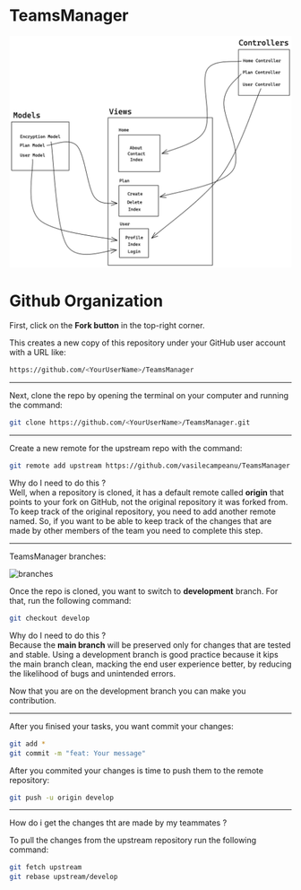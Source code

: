 # TeamsManager
![Relations](docs/relations.png)

# Github Organization
First, click on the **Fork button** in the top-right corner. 

This creates a new copy of this repository under your GitHub user account with a URL like:
```bash
https://github.com/<YourUserName>/TeamsManager
```

---

Next, clone the repo by opening the terminal on your computer and running the command:

```bash
git clone https://github.com/<YourUserName>/TeamsManager.git
```

---

Create a new remote for the upstream repo with the command:
```bash
git remote add upstream https://github.com/vasilecampeanu/TeamsManager
```
Why do I need to do this ?
</br>
Well, when a repository is cloned, it has a default remote called **origin** that points to your fork on GitHub, not the original repository it was forked from. To keep track of the original repository, you need to add another remote named. So, if you want to be able to keep track of the changes that are made by other members of the team you need to complete this step.

---

TeamsManager branches:

![branches](docs/branches.png)

Once the repo is cloned, you want to switch to **development** branch. For that, run the following command:

```bash
git checkout develop
```

Why do I need to do this ?
<br>
Because the **main branch** will be preserved only for changes that are tested and stable. Using a development branch is good practice because it kips the main branch clean, macking the end user experience better, by reducing the likelihood of bugs and unintended errors.

Now that you are on the development branch you can make you contribution.

---

After you finised your tasks, you want commit your changes:

```bash
git add *
git commit -m "feat: Your message"
```

After you commited your changes is time to push them to the remote repository:

```bash
git push -u origin develop
```

---

How do i get the changes tht are made by my teammates ?

To pull the changes from the upstream repository run the following command:

```bash
git fetch upstream
git rebase upstream/develop
```